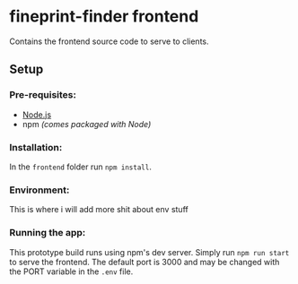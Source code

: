# fineprint-finder frontend
Contains the frontend source code to serve to clients.
## Setup
### Pre-requisites:
- [Node.js](https://nodejs.org/en)
- npm *(comes packaged with Node)*
### Installation:
In the `frontend` folder run `npm install`.
### Environment:
This is where i will add more shit about env stuff
### Running the app:
This prototype build runs using npm's dev server. Simply run `npm run start` to serve the frontend. The default port is 3000 and may be changed with the PORT variable in the `.env` file.
